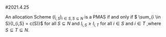 #2021.4.25

An allocation Scheme $(l_{i,S})_{i \in S,S \subseteq N}$ is a PMAS if and only if $ \sum_{i \in S}{l_{i,S} = c(S)}$  for all $S \subseteq N$ and  $l_{i,S} \geq l_{i,T}$ for all $i \in S$ and $i \in T$ ,where $S \subseteq T \subseteq N$.